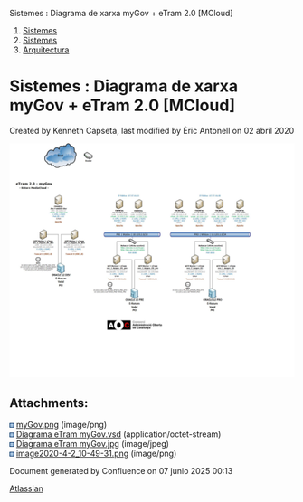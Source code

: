 Sistemes : Diagrama de xarxa myGov + eTram 2.0 \[MCloud\]  

1.  [Sistemes](index.md)
2.  [Sistemes](Sistemes_13893749.md)
3.  [Arquitectura](Arquitectura_30869606.md)

Sistemes : Diagrama de xarxa myGov + eTram 2.0 \[MCloud\]
=========================================================

Created by Kenneth Capseta, last modified by Èric Antonell on 02 abril 2020

![](attachments/30869651/36340555.png)

Attachments:
------------

![](images/icons/bullet_blue.gif) [myGov.png](attachments/30869651/30869652.png) (image/png)  
![](images/icons/bullet_blue.gif) [Diagrama eTram myGov.vsd](attachments/30869651/36340542.vsd) (application/octet-stream)  
![](images/icons/bullet_blue.gif) [Diagrama eTram myGov.jpg](attachments/30869651/36340543.jpg) (image/jpeg)  
![](images/icons/bullet_blue.gif) [image2020-4-2\_10-49-31.png](attachments/30869651/36340555.png) (image/png)  

Document generated by Confluence on 07 junio 2025 00:13

[Atlassian](http://www.atlassian.com/)